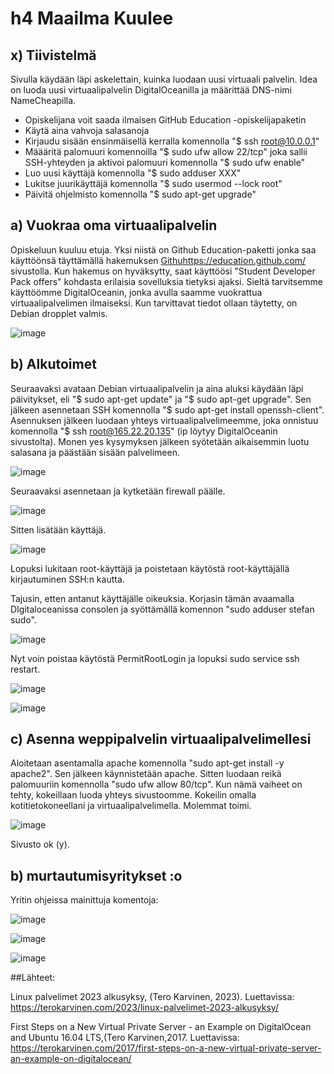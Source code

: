 # h4 Maailma Kuulee

## x) Tiivistelmä

Sivulla käydään läpi askelettain, kuinka luodaan uusi virtuaali palvelin. Idea on luoda uusi virtuaalipalvelin DigitalOceanilla ja määrittää DNS-nimi NameCheapilla.
* Opiskelijana voit saada ilmaisen GitHub Education -opiskelijapaketin
* Käytä aina vahvoja salasanoja
*  Kirjaudu sisään ensinmäisellä kerralla komennolla "$ ssh root@10.0.0.1"
*  Määäritä palomuuri komennoilla "$ sudo ufw allow 22/tcp" joka sallii SSH-yhteyden ja aktivoi palomuuri komennolla "$ sudo ufw enable"
* Luo uusi käyttäjä komennolla "$ sudo adduser XXX"
* Lukitse juurikäyttäjä komennolla "$ sudo usermod --lock root"
* Päivitä ohjelmisto komennolla "$ sudo apt-get upgrade"

## a) Vuokraa oma virtuaalipalvelin

Opiskeluun kuuluu etuja. Yksi niistä on Github Education-paketti jonka saa käyttöönsä täyttämällä hakemuksen [Githu](https://education.github.com/)https://education.github.com/ sivustolla. Kun hakemus on hyväksytty, saat käyttöösi "Student Developer Pack offers" kohdasta erilaisia sovelluksia tietyksi ajaksi. Sieltä tarvitsemme käyttöömme DigitalOceanin, jonka avulla saamme vuokrattua virtuaalipalvelimen ilmaiseksi. Kun tarvittavat tiedot ollaan täytetty, on Debian dropplet valmis.

![image](https://github.com/bgz859/linux-kurssi/assets/143337738/78cc928c-8a1f-4b8b-80d8-3e6042cd4474)

## b) Alkutoimet

Seuraavaksi avataan Debian virtuaalipalvelin ja aina aluksi käydään läpi päivitykset, eli "$ sudo apt-get update" ja "$ sudo apt-get upgrade". Sen jälkeen asennetaan SSH komennolla "$ sudo apt-get install openssh-client". Asennuksen jälkeen luodaan yhteys virtuaalipalvelimeemme, joka onnistuu komennolla "$ ssh root@165.22.20.135"  (ip löytyy DigitalOceanin sivustolta). Monen yes kysymyksen jälkeen syötetään aikaisemmin luotu salasana ja päästään sisään palvelimeen.

![image](https://github.com/bgz859/linux-kurssi/assets/143337738/01627097-0acb-4176-aad8-19f694e004c1)

Seuraavaksi asennetaan ja kytketään firewall päälle.

![image](https://github.com/bgz859/linux-kurssi/assets/143337738/ef68eb10-e343-4328-a827-760ebb2b3ba3)

Sitten lisätään käyttäjä.

![image](https://github.com/bgz859/linux-kurssi/assets/143337738/5c222cc1-385a-45ad-ad07-d982dd5c1bb0)

Lopuksi lukitaan root-käyttäjä ja poistetaan käytöstä root-käyttäjällä kirjautuminen SSH:n kautta.

Tajusin, etten antanut käyttäjälle oikeuksia. Korjasin tämän avaamalla DIgitaloceanissa consolen ja syöttämällä komennon "sudo adduser stefan sudo".

![image](https://github.com/bgz859/linux-kurssi/assets/143337738/a2490921-c845-4e59-b61a-1ada6cf11030)

Nyt voin poistaa käytöstä PermitRootLogin ja lopuksi sudo service ssh restart.

![image](https://github.com/bgz859/linux-kurssi/assets/143337738/1d684aa2-087e-440b-a7e0-03a7b575c65b)

![image](https://github.com/bgz859/linux-kurssi/assets/143337738/66628a0f-e7c1-49c1-b19a-c99ebc8bf53b)

## c) Asenna weppipalvelin virtuaalipalvelimellesi

Aloitetaan asentamalla apache komennolla "sudo apt-get install -y apache2". Sen jälkeen käynnistetään apache. Sitten luodaan reikä palomuuriin komennolla "sudo ufw allow 80/tcp". Kun nämä vaiheet on tehty, kokeillaan luoda yhteys sivustoomme. Kokeilin omalla kotitietokoneellani ja virtuaalipalvelimella. Molemmat toimi.

![image](https://github.com/bgz859/linux-kurssi/assets/143337738/0c20213d-7652-46c2-a271-7e02facc86ff)

Sivusto ok (y).
## b) murtautumisyritykset :o

Yritin ohjeissa mainittuja komentoja: 

![image](https://github.com/bgz859/linux-kurssi/assets/143337738/a85817f2-ef2e-439c-8b3a-f5931efc2e9c)

![image](https://github.com/bgz859/linux-kurssi/assets/143337738/19be4d35-8886-4bdd-b780-633bc9e82234)

![image](https://github.com/bgz859/linux-kurssi/assets/143337738/6c982e6c-ad28-4ff9-9306-2b7738c90601)

##Lähteet: 

Linux palvelimet 2023 alkusyksy, (Tero Karvinen, 2023). Luettavissa: https://terokarvinen.com/2023/linux-palvelimet-2023-alkusyksy/

First Steps on a New Virtual Private Server - an Example on DigitalOcean and Ubuntu 16.04 LTS,(Tero Karvinen,2017. Luettavissa: https://terokarvinen.com/2017/first-steps-on-a-new-virtual-private-server-an-example-on-digitalocean/
